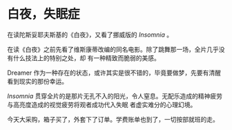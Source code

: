 # 白夜，失眠症

在读陀斯妥耶夫斯基的《白夜》，又看了挪威版的 _Insomnia_ 。

在读《白夜》之前先看了维斯康蒂改编的同名电影。除了跳舞那一场，全片几乎没有什么技法上的特别之处，却
有一种精致而脆弱的美感。 

Dreamer 作为一种存在的状态，或许其实是很不错的，毕竟要做梦，先要有清醒看到现实的那份幸运。

_Insomnia_ 贯穿全片的是那片无孔不入的阳光，令人窒息。无配乐造成的精神疲劳与高亮度造成的视觉疲劳将观者成功代入失眠
者虚实难分的心理幻境。

今天大采购，箱子买了，外套下了订单。学费账单也到了，一切按部就班的走。

